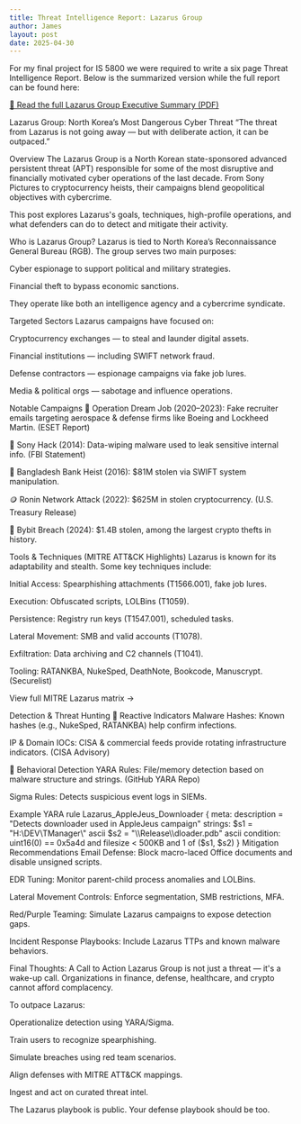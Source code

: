 ```yaml
---
title: Threat Intelligence Report: Lazarus Group
author: James
layout: post
date: 2025-04-30
---
```


For my final project for IS 5800 we were required to write a six page Threat Intelligence Report. Below is the summarized version while the full report can be found here: 

[📄 Read the full Lazarus Group Executive Summary (PDF)](/assets/pdfs/lazarus-summary.pdf)

Lazarus Group: North Korea’s Most Dangerous Cyber Threat
“The threat from Lazarus is not going away — but with deliberate action, it can be outpaced.”

Overview
The Lazarus Group is a North Korean state-sponsored advanced persistent threat (APT) responsible for some of the most disruptive and financially motivated cyber operations of the last decade. From Sony Pictures to cryptocurrency heists, their campaigns blend geopolitical objectives with cybercrime.

This post explores Lazarus's goals, techniques, high-profile operations, and what defenders can do to detect and mitigate their activity.

Who is Lazarus Group?
Lazarus is tied to North Korea’s Reconnaissance General Bureau (RGB). The group serves two main purposes:

Cyber espionage to support political and military strategies.

Financial theft to bypass economic sanctions.

They operate like both an intelligence agency and a cybercrime syndicate.

Targeted Sectors
Lazarus campaigns have focused on:

Cryptocurrency exchanges — to steal and launder digital assets.

Financial institutions — including SWIFT network fraud.

Defense contractors — espionage campaigns via fake job lures.

Media & political orgs — sabotage and influence operations.

Notable Campaigns
🎯 Operation Dream Job (2020–2023): Fake recruiter emails targeting aerospace & defense firms like Boeing and Lockheed Martin. (ESET Report)

🎥 Sony Hack (2014): Data-wiping malware used to leak sensitive internal info. (FBI Statement)

💸 Bangladesh Bank Heist (2016): $81M stolen via SWIFT system manipulation.

🪙 Ronin Network Attack (2022): $625M in stolen cryptocurrency. (U.S. Treasury Release)

🏦 Bybit Breach (2024): $1.4B stolen, among the largest crypto thefts in history.

Tools & Techniques (MITRE ATT&CK Highlights)
Lazarus is known for its adaptability and stealth. Some key techniques include:

Initial Access: Spearphishing attachments (T1566.001), fake job lures.

Execution: Obfuscated scripts, LOLBins (T1059).

Persistence: Registry run keys (T1547.001), scheduled tasks.

Lateral Movement: SMB and valid accounts (T1078).

Exfiltration: Data archiving and C2 channels (T1041).

Tooling: RATANKBA, NukeSped, DeathNote, Bookcode, Manuscrypt. (Securelist)

View full MITRE Lazarus matrix →

Detection & Threat Hunting
📌 Reactive Indicators
Malware Hashes: Known hashes (e.g., NukeSped, RATANKBA) help confirm infections.

IP & Domain IOCs: CISA & commercial feeds provide rotating infrastructure indicators. (CISA Advisory)

🧠 Behavioral Detection
YARA Rules: File/memory detection based on malware structure and strings. (GitHub YARA Repo)

Sigma Rules: Detects suspicious event logs in SIEMs.

Example YARA
rule Lazarus_AppleJeus_Downloader {
  meta:
    description = "Detects downloader used in AppleJeus campaign"
  strings:
    $s1 = "H:\\DEV\\TManager\\" ascii
    $s2 = "\\Release\\dloader.pdb" ascii
  condition:
    uint16(0) == 0x5a4d and filesize < 500KB and 1 of ($s1, $s2)
}
Mitigation Recommendations
Email Defense: Block macro-laced Office documents and disable unsigned scripts.

EDR Tuning: Monitor parent-child process anomalies and LOLBins.

Lateral Movement Controls: Enforce segmentation, SMB restrictions, MFA.

Red/Purple Teaming: Simulate Lazarus campaigns to expose detection gaps.

Incident Response Playbooks: Include Lazarus TTPs and known malware behaviors.

Final Thoughts: A Call to Action
Lazarus Group is not just a threat — it's a wake-up call. Organizations in finance, defense, healthcare, and crypto cannot afford complacency.

To outpace Lazarus:

Operationalize detection using YARA/Sigma.

Train users to recognize spearphishing.

Simulate breaches using red team scenarios.

Align defenses with MITRE ATT&CK mappings.

Ingest and act on curated threat intel.

The Lazarus playbook is public. Your defense playbook should be too.

